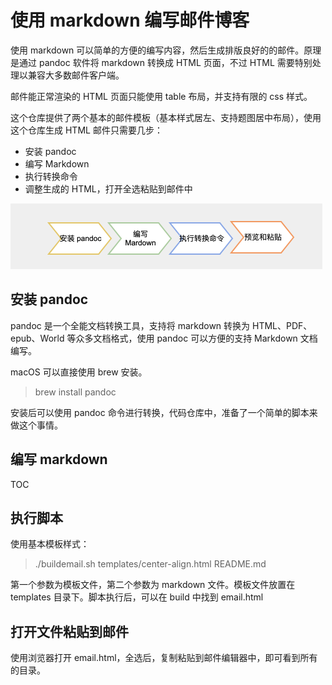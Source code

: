# 使用 markdown 编写邮件博客

使用 markdown 可以简单的方便的编写内容，然后生成排版良好的的邮件。原理是通过 pandoc 软件将 markdown 转换成 HTML 页面，不过 HTML 需要特别处理以兼容大多数邮件客户端。

邮件能正常渲染的 HTML 页面只能使用 table 布局，并支持有限的 css 样式。

这个仓库提供了两个基本的邮件模板（基本样式居左、支持题图居中布局），使用这个仓库生成 HTML 邮件只需要几步：

- 安装 pandoc
- 编写 Markdown 
- 执行转换命令
- 调整生成的 HTML，打开全选粘贴到邮件中

<img src="README/image-20201129165737226.png" alt="image-20201129165737226" style="zoom:50%;" />

## 安装 pandoc 

pandoc 是一个全能文档转换工具，支持将 markdown 转换为 HTML、PDF、epub、World 等众多文档格式，使用 pandoc 可以方便的支持 Markdown 文档编写。

macOS 可以直接使用 brew 安装。

> brew install pandoc

安装后可以使用 pandoc 命令进行转换，代码仓库中，准备了一个简单的脚本来做这个事情。

## 编写 markdown 

TOC 

## 执行脚本

使用基本模板样式：

> ./buildemail.sh templates/center-align.html README.md

第一个参数为模板文件，第二个参数为 markdown 文件。模板文件放置在 templates 目录下。脚本执行后，可以在 build 中找到 email.html

## 打开文件粘贴到邮件

使用浏览器打开 email.html，全选后，复制粘贴到邮件编辑器中，即可看到所有的目录。

